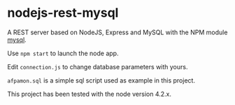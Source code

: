# nodejs-rest-mysql

A REST server based on NodeJS, Express and MySQL with the NPM module [mysql](https://github.com/mysqljs/mysql).

Use `npm start` to launch the node app. 

Edit `connection.js` to change database parameters with yours.

`afpamon.sql` is a simple sql script used as example in this project. 

This project has been tested with the node version 4.2.x. 

